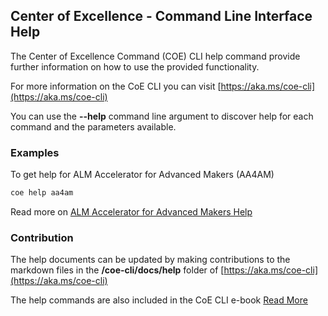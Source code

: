 ## Center of Excellence - Command Line Interface Help

The Center of Excellence Command (COE) CLI help command provide further information on how to use the provided functionality. 

For more information on the CoE CLI you can visit [https://aka.ms/coe-cli](https://aka.ms/coe-cli)

You can use the **--help** command line argument to discover  help for each command and the parameters available.

### Examples

To get help for ALM Accelerator for Advanced Makers (AA4AM)

```bash
coe help aa4am
```

Read more on [ALM Accelerator for Advanced Makers Help](./aa4am/readme.md)

### Contribution

The help documents can be updated by making contributions to the markdown files in the **/coe-cli/docs/help** folder of [https://aka.ms/coe-cli](https://aka.ms/coe-cli)

The help commands are also included in the CoE CLI e-book [Read More](../cli-development/ebook.md)